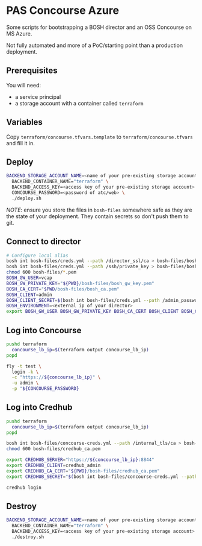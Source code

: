 # PAS Concourse Azure

Some scripts for bootstrapping a BOSH director and an OSS Concourse on MS Azure.

Not fully automated and more of a PoC/starting point than a production deployment.

## Prerequisites

You will need:

- a service principal
- a storage account with a container called `terraform`

## Variables

Copy `terraform/concourse.tfvars.template` to `terraform/concourse.tfvars` and fill it in.

## Deploy

```sh
BACKEND_STORAGE_ACCOUNT_NAME=<name of your pre-existing storage account> \
  BACKEND_CONTAINER_NAME="terraform" \
  BACKEND_ACCESS_KEY=<access key of your pre-existing storage account> \
  CONCOURSE_PASSWORD=<password of atc/web> \
  ./deploy.sh
```

*NOTE*: ensure you store the files in `bosh-files` somewhere safe as they are the state of your deployment. They contain secrets so don't push them to git.

## Connect to director

```sh
# Configure local alias
bosh int bosh-files/creds.yml --path /director_ssl/ca > bosh-files/bosh_ca.pem
bosh int bosh-files/creds.yml --path /ssh/private_key > bosh-files/bosh_gw_key.pem
chmod 600 bosh-files/*.pem
BOSH_GW_USER=vcap
BOSH_GW_PRIVATE_KEY="${PWD}/bosh-files/bosh_gw_key.pem"
BOSH_CA_CERT="$PWD/bosh-files/bosh_ca.pem"
BOSH_CLIENT=admin
BOSH_CLIENT_SECRET=$(bosh int bosh-files/creds.yml --path /admin_password)
BOSH_ENVIRONMENT=<external ip of your director>
export BOSH_GW_USER BOSH_GW_PRIVATE_KEY BOSH_CA_CERT BOSH_CLIENT BOSH_CLIENT_SECRET BOSH_ENVIRONMENT
```

## Log into Concourse

```sh
pushd terraform
  concourse_lb_ip=$(terraform output concourse_lb_ip)
popd

fly -t test \
  login -k \
  -c "https://${concourse_lb_ip}" \
  -u admin \
  -p "${CONCOURSE_PASSWORD}
```

## Log into Credhub

```sh
pushd terraform
  concourse_lb_ip=$(terraform output concourse_lb_ip)
popd

bosh int bosh-files/concourse-creds.yml --path /internal_tls/ca > bosh-files/credhub_ca.pem
chmod 600 bosh-files/credhub_ca.pem

export CREDHUB_SERVER="https://${concourse_lb_ip}:8844"
export CREDHUB_CLIENT=credhub_admin
export CREDHUB_CA_CERT="${PWD}/bosh-files/credhub_ca.pem"
export CREDHUB_SECRET="$(bosh int bosh-files/concourse-creds.yml --path /credhub_admin_client_secret)"

credhub login
```

## Destroy

```sh
BACKEND_STORAGE_ACCOUNT_NAME=<name of your pre-existing storage account> \
  BACKEND_CONTAINER_NAME="terraform" \
  BACKEND_ACCESS_KEY=<access key of your pre-existing storage account> \
  ./destroy.sh
```
